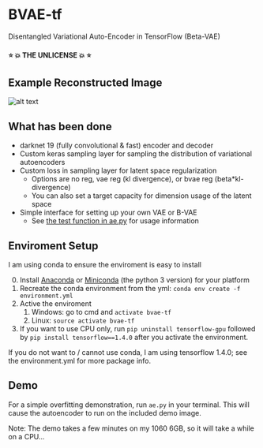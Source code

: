 # BVAE-tf
Disentangled Variational Auto-Encoder in TensorFlow (Beta-VAE)
#### :star: :boom: THE UNLICENSE :boom: :star:
## Example Reconstructed Image
![alt text](https://github.com/shadySource/BVAE-tf/raw/master/images/reconstructed.png)

## What has been done
* darknet 19 (fully convolutional & fast) encoder and decoder
* Custom keras sampling layer for sampling the distribution of variational autoencoders
* Custom loss in sampling layer for latent space regularization
    * Options are no reg, vae reg (kl divergence), or bvae reg (beta*kl-divergence)
    * You can also set a target capacity for dimension usage of the latent space
* Simple interface for setting up your own VAE or B-VAE
    * See [the test function in ae.py](https://github.com/shadySource/BVAE-tf/blob/master/bvae/ae.py#L22) for usage information

## Enviroment Setup
I am using conda to ensure the enviroment is easy to install

0. Install [Anaconda](https://www.anaconda.com/download/) or
[Miniconda](https://conda.io/miniconda.html) (the python 3 version) for your platform
1. Recreate the conda environment from the yml:
``` conda env create -f environment.yml ```
2. Active the enviroment
    1. Windows: go to cmd and ```activate bvae-tf```
    2. Linux: ```source activate bvae-tf```
3. If you want to use CPU only, run ```pip uninstall tensorflow-gpu``` 
followed by ```pip install tensorflow==1.4.0``` after you activate the environment.

If you do not want to / cannot use conda, I am using tensorflow 1.4.0; see the environment.yml for more package info.

## Demo
For a simple overfitting demonstration, run ```ae.py``` in your terminal. This will cause the autoencoder to run on the included demo image.

Note: The demo takes a few minutes on my 1060 6GB, so it will take a while on a CPU...
